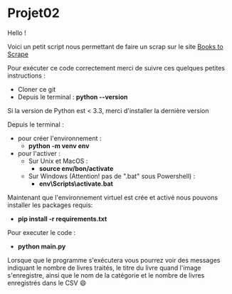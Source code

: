 # Projet02
Hello !

Voici un petit script nous permettant de faire un scrap sur le site [Books to Scrape](http://books.toscrape.com/)

Pour exécuter ce code correctement merci de suivre ces quelques petites instructions :

- Cloner ce git
- Depuis le terminal : **python --version**

Si la version de Python est < 3.3, merci d'installer la dernière version

Depuis le terminal :
- pour créer l'environnement :
	+ **python -m venv env**
- pour l'activer :
	- Sur Unix et MacOS : 
		+ **source env/bon/activate**
	 - Sur Windows (Attention! pas de ".bat" sous Powershell) :		
		+ **env\Scripts\activate.bat**

Maintenant que l'environnement virtuel est crée et activé nous pouvons installer les packages requis:
- **pip install -r requirements.txt**

Pour executer le code :

- **python main.py**

Lorsque que le programme s'exécutera vous pourrez voir des messages indiquant le nombre de livres traités, le titre du livre quand l'image s'enregistre, ainsi que le nom de la catégorie et le nombre de livres enregistrés dans le CSV :smile:
